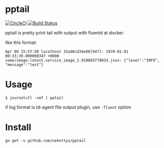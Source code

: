 pptail
=====
[![CircleCI](https://circleci.com/gh/nekottyo/pptail.svg?style=svg)](https://circleci.com/gh/nekottyo/pptail)
[![Build Status](https://cloud.drone.io/api/badges/nekottyo/pptail/status.svg)](https://cloud.drone.io/nekottyo/pptail)

pptail is pretty print tail with output with fluentd at docker.

like this format:
```
Apr 09 15:57:50 localhost 33ad0cd34e88[947]: 1970-01-01 00:33:39.000000347 +0000 some/image:latest.service_image_1.91880377002d.json: {"level":"INFO", "message":"test"}
```

# Usage

```
$ journalctl -xef | pptail
```

if log format is td-agent file output plugin, use `-fluent` option

# Install

```
go get -u github.com/nekottyo/pptail
```
